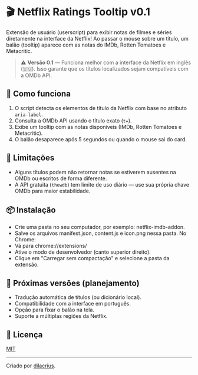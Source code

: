 # 🎬 Netflix Ratings Tooltip v0.1

Extensão de usuário (userscript) para exibir notas de filmes e séries diretamente na interface da Netflix! Ao passar o mouse sobre um título, um balão (tooltip) aparece com as notas do IMDb, Rotten Tomatoes e Metacritic.

> ⚠️ **Versão 0.1** — Funciona melhor com a interface da Netflix em inglês (🇺🇸). Isso garante que os títulos localizados sejam compatíveis com a OMDb API.

## 🔧 Como funciona

1. O script detecta os elementos de título da Netflix com base no atributo `aria-label`.
2. Consulta a OMDb API usando o título exato (`t=`).
3. Exibe um tooltip com as notas disponíveis (IMDb, Rotten Tomatoes e Metacritic).
4. O balão desaparece após 5 segundos ou quando o mouse sai do card.

## 📌 Limitações

- Alguns títulos podem não retornar notas se estiverem ausentes na OMDb ou escritos de forma diferente.
- A API gratuita (`thewdb`) tem limite de uso diário — use sua própria chave OMDb para maior estabilidade.

## 📦 Instalação

- Crie uma pasta no seu computador, por exemplo: netflix-imdb-addon.
- Salve os arquivos manifest.json, content.js e icon.png nessa pasta.
No Chrome:
- Vá para chrome://extensions/
- Ative o modo de desenvolvedor (canto superior direito).
- Clique em "Carregar sem compactação" e selecione a pasta da extensão.

## 🚀 Próximas versões (planejamento)

- Tradução automática de títulos (ou dicionário local).
- Compatibilidade com a interface em português.
- Opção para fixar o balão na tela.
- Suporte a múltiplas regiões da Netflix.

## 📄 Licença

[MIT](LICENSE)

---

Criado por [dilacrius](https://github.com/Dilacrius).
